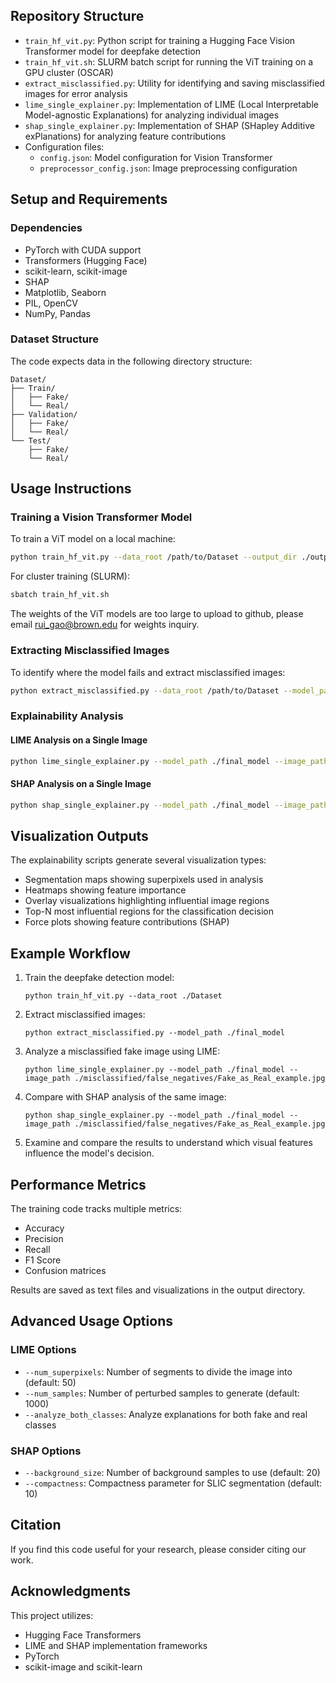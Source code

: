 ## Repository Structure

- `train_hf_vit.py`: Python script for training a Hugging Face Vision Transformer model for deepfake detection
- `train_hf_vit.sh`: SLURM batch script for running the ViT training on a GPU cluster (OSCAR)
- `extract_misclassified.py`: Utility for identifying and saving misclassified images for error analysis
- `lime_single_explainer.py`: Implementation of LIME (Local Interpretable Model-agnostic Explanations) for analyzing individual images
- `shap_single_explainer.py`: Implementation of SHAP (SHapley Additive exPlanations) for analyzing feature contributions
- Configuration files:
  - `config.json`: Model configuration for Vision Transformer
  - `preprocessor_config.json`: Image preprocessing configuration

## Setup and Requirements

### Dependencies

- PyTorch with CUDA support
- Transformers (Hugging Face)
- scikit-learn, scikit-image
- SHAP
- Matplotlib, Seaborn
- PIL, OpenCV
- NumPy, Pandas

### Dataset Structure

The code expects data in the following directory structure:
```
Dataset/
├── Train/
│   ├── Fake/
│   └── Real/
├── Validation/
│   ├── Fake/
│   └── Real/
└── Test/
    ├── Fake/
    └── Real/
```

## Usage Instructions

### Training a Vision Transformer Model

To train a ViT model on a local machine:
```bash
python train_hf_vit.py --data_root /path/to/Dataset --output_dir ./output --batch_size 64 --num_epochs 20
```

For cluster training (SLURM):
```bash
sbatch train_hf_vit.sh
```

The weights of the ViT models are too large to upload to github, please email rui_gao@brown.edu for weights inquiry.

### Extracting Misclassified Images

To identify where the model fails and extract misclassified images:
```bash
python extract_misclassified.py --data_root /path/to/Dataset --model_path ./final_model --output_dir ./misclassified
```

### Explainability Analysis

#### LIME Analysis on a Single Image
```bash
python lime_single_explainer.py --model_path ./final_model --image_path /path/to/image.jpg --output_dir ./lime_analysis
```

#### SHAP Analysis on a Single Image
```bash
python shap_single_explainer.py --model_path ./final_model --image_path /path/to/image.jpg --output_dir ./shap_analysis --num_samples 2000
```

## Visualization Outputs

The explainability scripts generate several visualization types:

- Segmentation maps showing superpixels used in analysis
- Heatmaps showing feature importance
- Overlay visualizations highlighting influential image regions
- Top-N most influential regions for the classification decision
- Force plots showing feature contributions (SHAP)

## Example Workflow

1. Train the deepfake detection model:
   ```
   python train_hf_vit.py --data_root ./Dataset
   ```

2. Extract misclassified images:
   ```
   python extract_misclassified.py --model_path ./final_model
   ```

3. Analyze a misclassified fake image using LIME:
   ```
   python lime_single_explainer.py --model_path ./final_model --image_path ./misclassified/false_negatives/Fake_as_Real_example.jpg
   ```

4. Compare with SHAP analysis of the same image:
   ```
   python shap_single_explainer.py --model_path ./final_model --image_path ./misclassified/false_negatives/Fake_as_Real_example.jpg
   ```

5. Examine and compare the results to understand which visual features influence the model's decision.

## Performance Metrics

The training code tracks multiple metrics:
- Accuracy
- Precision
- Recall
- F1 Score
- Confusion matrices

Results are saved as text files and visualizations in the output directory.

## Advanced Usage Options

### LIME Options
- `--num_superpixels`: Number of segments to divide the image into (default: 50)
- `--num_samples`: Number of perturbed samples to generate (default: 1000)
- `--analyze_both_classes`: Analyze explanations for both fake and real classes

### SHAP Options
- `--background_size`: Number of background samples to use (default: 20)
- `--compactness`: Compactness parameter for SLIC segmentation (default: 10)

## Citation

If you find this code useful for your research, please consider citing our work.

## Acknowledgments

This project utilizes:
- Hugging Face Transformers
- LIME and SHAP implementation frameworks
- PyTorch
- scikit-image and scikit-learn